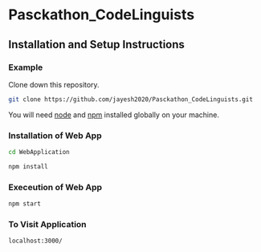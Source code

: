 # Pasckathon_CodeLinguists

## Installation and Setup Instructions

### Example

Clone down this repository.

```bash
git clone https://github.com/jayesh2020/Pasckathon_CodeLinguists.git
```

You will need [node](https://nodejs.org/en/download/) and [npm](https://www.npmjs.com/get-npm) installed globally on your machine.

### Installation of Web App

```bash
cd WebApplication
```

```bash
npm install
```

### Execeution of Web App

```bash
npm start
```

### To Visit Application

```bash
localhost:3000/
```
